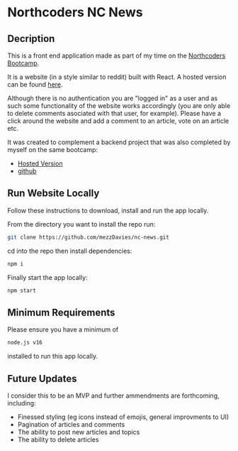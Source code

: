 # Northcoders NC News

## Decription

This is a front end application made as part of my time on the [Northcoders Bootcamp](https://northcoders.com).

It is a website (in a style similar to reddit) built with React. A hosted version can be found [here]().

Although there is no authentication you are "logged in" as a user and as such some functionality of the website works accordingly (you are only able to delete comments asociated with that user, for example). Please have a click around the website and add a comment to an article, vote on an article etc.

It was created to complement a backend project that was also completed by myself on the same bootcamp:

- [Hosted Version](https://nc-news-mezz-davies.herokuapp.com/api/)
- [github](https://github.com/mezzDavies/northcoders-be-project)

## Run Website Locally

Follow these instructions to download, install and run the app locally.

From the directory you want to install the repo run:

```bash
git clone https://github.com/mezzDavies/nc-news.git
```

cd into the repo then install dependencies:

```bash
npm i
```

Finally start the app locally:

```bash
npm start
```

## Minimum Requirements

Please ensure you have a minimum of

```bash
node.js v16
```

installed to run this app locally.

## Future Updates

I consider this to be an MVP and further ammendments are forthcoming, including:

- Finessed styling (eg icons instead of emojis, general improvments to UI)
- Pagination of articles and comments
- The ability to post new articles and topics
- The ability to delete articles
